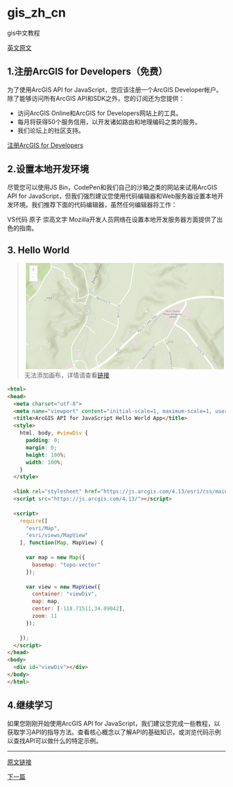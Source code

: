 <!--
 * @Author: your name
 * @Date: 2019-11-08 14:34:50
 * @LastEditTime: 2019-11-08 14:49:05
 * @LastEditors: Please set LastEditors
 * @Description: In User Settings Edit
 * @FilePath: \gis_zh_cn\README.md
 -->
# gis_zh_cn
gis中文教程

[英文原文](https://developers.arcgis.com/javascript/latest/guide/quick-start/)

## 1.注册ArcGIS for Developers（免费）
为了使用ArcGIS API for JavaScript，您应该注册一个ArcGIS Developer帐户。除了能够访问所有ArcGIS API和SDK之外，您的订阅还为您提供：

+ 访问ArcGIS Online和ArcGIS for Developers网站上的工具。
+ 每月将获得50个服务信用，以开发诸如路由和地理编码之类的服务。
+ 我们论坛上的社区支持。

[注册ArcGIS for Developers](https://developers.arcgis.com/sign-up/)

## 2.设置本地开发环境
尽管您可以使用JS Bin，CodePen和我们自己的沙箱之类的网站来试用ArcGIS API for JavaScript，但我们强烈建议您使用代码编辑器和Web服务器设置本地开发环境。我们推荐下面的代码编辑器，虽然任何编辑器将工作：

VS代码
原子
崇高文字
Mozilla开发人员网络在设置本地开发服务器方面提供了出色的指南。

## 3. Hello World

>![](figure/1.1.png)
无法添加画布，详情请查看[链接](https://developers.arcgis.com/javascript/latest/guide/quick-start/)

```html
<html>
<head>
  <meta charset="utf-8">
  <meta name="viewport" content="initial-scale=1, maximum-scale=1, user-scalable=no">
  <title>ArcGIS API for JavaScript Hello World App</title>
  <style>
    html, body, #viewDiv {
      padding: 0;
      margin: 0;
      height: 100%;
      width: 100%;
    }
  </style>

  <link rel="stylesheet" href="https://js.arcgis.com/4.13/esri/css/main.css">
  <script src="https://js.arcgis.com/4.13/"></script>

  <script>
    require([
      "esri/Map",
      "esri/views/MapView"
    ], function(Map, MapView) {

      var map = new Map({
        basemap: "topo-vector"
      });

      var view = new MapView({
        container: "viewDiv",
        map: map,
        center: [-118.71511,34.09042],
        zoom: 11
      });

    });
  </script>
</head>
<body>
  <div id="viewDiv"></div>
</body>
</html>
```

## 4.继续学习
如果您刚刚开始使用ArcGIS API for JavaScript，我们建议您完成一些教程，以获取学习API的指导方法。查看核心概念以了解API的基础知识，或浏览代码示例以查找API可以做什么的特定示例。

----------------------
[原文链接](https://developers.arcgis.com/javascript/latest/guide/quick-start/)


[下一篇]()